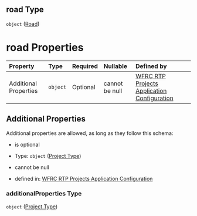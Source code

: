 ## road Type

`object` ([Road](config-properties-filter-widget-configuration-properties-project-types-properties-road.md))

# road Properties

| Property              | Type     | Required | Nullable       | Defined by                                                                                                                                                                                                 |
| :-------------------- | :------- | :------- | :------------- | :--------------------------------------------------------------------------------------------------------------------------------------------------------------------------------------------------------- |
| Additional Properties | `object` | Optional | cannot be null | [WFRC RTP Projects Application Configuration](config-definitions-project-type.md "https://wfrc.org/??/config.schema.json#/properties/filter/properties/projectTypes/properties/road/additionalProperties") |

## Additional Properties

Additional properties are allowed, as long as they follow this schema:



*   is optional

*   Type: `object` ([Project Type](config-definitions-project-type.md))

*   cannot be null

*   defined in: [WFRC RTP Projects Application Configuration](config-definitions-project-type.md "https://wfrc.org/??/config.schema.json#/properties/filter/properties/projectTypes/properties/road/additionalProperties")

### additionalProperties Type

`object` ([Project Type](config-definitions-project-type.md))
